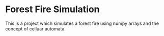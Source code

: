 # Forest Fire Simulation
 This is a project which simulates a forest fire using numpy arrays and the concept of celluar automata. 
